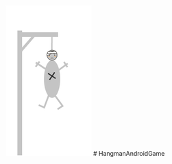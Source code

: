<img src = "https://github.com/NamHn8689/HangmanAndroidGame/blob/master/app/src/main/res/drawable/hang6.jpg?raw=true"/>
# HangmanAndroidGame
